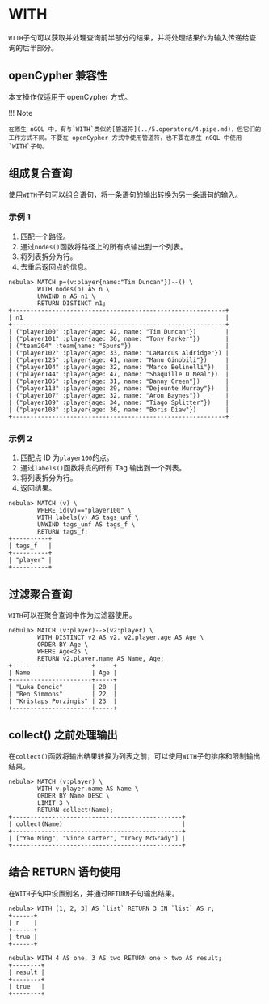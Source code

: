 # WITH

`WITH`子句可以获取并处理查询前半部分的结果，并将处理结果作为输入传递给查询的后半部分。

## openCypher 兼容性

本文操作仅适用于 openCypher 方式。

!!! Note

    在原生 nGQL 中，有与`WITH`类似的[管道符](../5.operators/4.pipe.md)，但它们的工作方式不同。不要在 openCypher 方式中使用管道符，也不要在原生 nGQL 中使用`WITH`子句。

## 组成复合查询

使用`WITH`子句可以组合语句，将一条语句的输出转换为另一条语句的输入。

### 示例 1

1. 匹配一个路径。
2. 通过`nodes()`函数将路径上的所有点输出到一个列表。
3. 将列表拆分为行。
4. 去重后返回点的信息。

```ngql
nebula> MATCH p=(v:player{name:"Tim Duncan"})--() \
        WITH nodes(p) AS n \
        UNWIND n AS n1 \
        RETURN DISTINCT n1;
+-----------------------------------------------------------+
| n1                                                        |
+-----------------------------------------------------------+
| ("player100" :player{age: 42, name: "Tim Duncan"})        |
| ("player101" :player{age: 36, name: "Tony Parker"})       |
| ("team204" :team{name: "Spurs"})                          |
| ("player102" :player{age: 33, name: "LaMarcus Aldridge"}) |
| ("player125" :player{age: 41, name: "Manu Ginobili"})     |
| ("player104" :player{age: 32, name: "Marco Belinelli"})   |
| ("player144" :player{age: 47, name: "Shaquille O'Neal"})  |
| ("player105" :player{age: 31, name: "Danny Green"})       |
| ("player113" :player{age: 29, name: "Dejounte Murray"})   |
| ("player107" :player{age: 32, name: "Aron Baynes"})       |
| ("player109" :player{age: 34, name: "Tiago Splitter"})    |
| ("player108" :player{age: 36, name: "Boris Diaw"})        |
+-----------------------------------------------------------+
```

### 示例 2

1. 匹配点 ID 为`player100`的点。
2. 通过`labels()`函数将点的所有 Tag 输出到一个列表。
3. 将列表拆分为行。
4. 返回结果。

```ngql
nebula> MATCH (v) \
        WHERE id(v)=="player100" \
        WITH labels(v) AS tags_unf \
        UNWIND tags_unf AS tags_f \
        RETURN tags_f;
+----------+
| tags_f   |
+----------+
| "player" |
+----------+
```

## 过滤聚合查询

`WITH`可以在聚合查询中作为过滤器使用。

```ngql
nebula> MATCH (v:player)-->(v2:player) \
        WITH DISTINCT v2 AS v2, v2.player.age AS Age \
        ORDER BY Age \
        WHERE Age<25 \
        RETURN v2.player.name AS Name, Age;
+----------------------+-----+
| Name                 | Age |
+----------------------+-----+
| "Luka Doncic"        | 20  |
| "Ben Simmons"        | 22  |
| "Kristaps Porzingis" | 23  |
+----------------------+-----+
```

## collect() 之前处理输出

在`collect()`函数将输出结果转换为列表之前，可以使用`WITH`子句排序和限制输出结果。

```ngql
nebula> MATCH (v:player) \
        WITH v.player.name AS Name \
        ORDER BY Name DESC \
        LIMIT 3 \
        RETURN collect(Name);
+-----------------------------------------------+
| collect(Name)                                 |
+-----------------------------------------------+
| ["Yao Ming", "Vince Carter", "Tracy McGrady"] |
+-----------------------------------------------+
```

## 结合 RETURN 语句使用

在`WITH`子句中设置别名，并通过`RETURN`子句输出结果。

```ngql
nebula> WITH [1, 2, 3] AS `list` RETURN 3 IN `list` AS r;
+------+
| r    |
+------+
| true |
+------+

nebula> WITH 4 AS one, 3 AS two RETURN one > two AS result;
+--------+
| result |
+--------+
| true   |
+--------+
```
